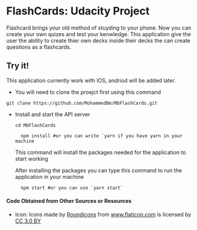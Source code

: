 # FlashCards: Udacity Project
Flashcard brings your old method of stuyding to your phone. Now you can create your own quizes and test your kenwledge. This application give the user the ability to create thier own decks inside their decks the can create questions as a flashcards.
## Try it!

This application currently work with IOS, andriod will be added later.

* You will need to clone the proejct first using this command
 ```shell
 git clone https://github.com/MohammedBm/MbFlashCards.git
 ```

* Install and start the API server

  ```shell
  cd MbFlashCards
  ```

  ```shell
    npm install #or you can write `yarn if you have yarn in your machine
  ```

  This command will install the packages needed for the application to start working

  After installing the packages you can type this command to run the application in your machine

  ```shell
    npm start #or you can use `yarn start`
  ```


#### Code Obtained from Other Sources or Resources 


- Icon: Icons made by <a href="https://www.flaticon.com/authors/roundicons" title="Roundicons">Roundicons</a> from <a href="https://www.flaticon.com/" title="Flaticon">www.flaticon.com</a> is licensed by <a href="http://creativecommons.org/licenses/by/3.0/" title="Creative Commons BY 3.0" target="_blank">CC 3.0 BY</a>
